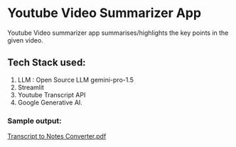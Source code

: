 # Youtube Video Summarizer App

Youtube Video summarizer app summarises/highlights the key points in the given video.

## Tech Stack used:
1. LLM : Open Source LLM gemini-pro-1.5
2. Streamlit
3. Youtube Transcript API
4. Google Generative AI.

### Sample output:
[Transcript to Notes Converter.pdf](https://github.com/user-attachments/files/16981584/Transcript.to.Notes.Converter.pdf)
